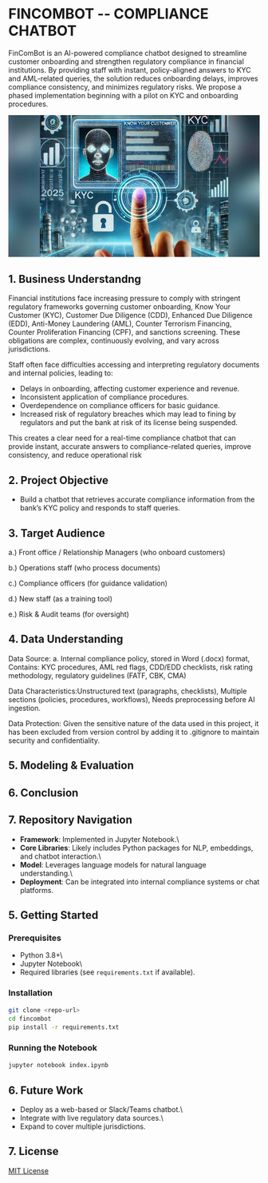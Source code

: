 # FINCOMBOT -- COMPLIANCE CHATBOT

FinComBot is an AI-powered compliance chatbot designed to streamline customer onboarding and strengthen regulatory compliance in financial institutions. By providing staff with instant, policy-aligned answers to KYC and AML-related queries, the solution reduces onboarding delays, improves compliance consistency, and minimizes regulatory risks. We propose a phased implementation beginning with a pilot on KYC and onboarding procedures.

![AI Chatbot](Images/HeaderImage.jpg)


## 1. Business Understandng

Financial institutions face increasing pressure to comply with stringent regulatory frameworks governing customer onboarding, Know Your Customer (KYC), Customer Due Diligence (CDD), Enhanced Due Diligence (EDD), Anti-Money Laundering (AML), Counter Terrorism Financing, Counter Proliferation Financing (CPF), and sanctions screening. These obligations are complex, continuously evolving, and vary across jurisdictions.

Staff often face difficulties accessing and interpreting regulatory documents and internal policies, leading to:
-	Delays in onboarding, affecting customer experience and revenue.
-	Inconsistent application of compliance procedures.
-	Overdependence on compliance officers for basic guidance.
-	Increased risk of regulatory breaches which may lead to fining by regulators and put the bank at risk of its license being suspended.

This creates a clear need for a real-time compliance chatbot that can provide instant, accurate answers to compliance-related queries, improve consistency, and reduce operational risk

## 2. Project Objective

-  Build a chatbot that retrieves accurate compliance information from the bank’s KYC policy and responds to staff queries.

## 3. Target Audience

a.) Front office / Relationship Managers (who onboard customers)

b.)  Operations staff (who process documents)

c.) Compliance officers (for guidance validation)

d.) New staff (as a training tool)

e.) Risk & Audit teams (for oversight)

## 4. Data Understanding 

Data Source: 
a. Internal compliance policy, stored in Word (.docx) format,  Contains: KYC procedures, AML red flags, CDD/EDD checklists, risk rating methodology, regulatory guidelines (FATF, CBK, CMA)

Data Characteristics:Unstructured text (paragraphs, checklists), Multiple sections (policies, procedures, workflows), Needs preprocessing before AI ingestion. 

Data Protection: Given the sensitive nature of the data used in this project, it has been excluded from version control by adding it to .gitignore to maintain security and confidentiality.

## 5. Modeling & Evaluation

## 6. Conclusion

## 7. Repository Navigation

-   **Framework**: Implemented in Jupyter Notebook.\
-   **Core Libraries**: Likely includes Python packages for NLP,
    embeddings, and chatbot interaction.\
-   **Model**: Leverages language models for natural language
    understanding.\
-   **Deployment**: Can be integrated into internal compliance systems
    or chat platforms.

## 5. Getting Started

### Prerequisites

-   Python 3.8+\
-   Jupyter Notebook\
-   Required libraries (see `requirements.txt` if available).

### Installation

``` bash
git clone <repo-url>
cd fincombot
pip install -r requirements.txt
```

### Running the Notebook

``` bash
jupyter notebook index.ipynb
```

## 6. Future Work

-   Deploy as a web-based or Slack/Teams chatbot.\
-   Integrate with live regulatory data sources.\
-   Expand to cover multiple jurisdictions.

## 7. License

[MIT License](LICENSE)
